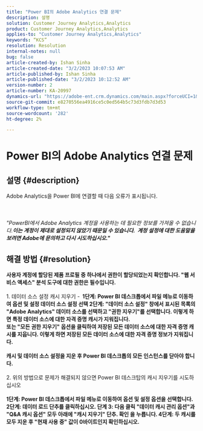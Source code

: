 ```yaml
---
title: "Power BI의 Adobe Analytics 연결 문제"
description: 설명
solution: Customer Journey Analytics,Analytics
product: Customer Journey Analytics,Analytics
applies-to: "Customer Journey Analytics,Analytics"
keywords: “KCS”
resolution: Resolution
internal-notes: null
bug: false
article-created-by: Ishan Sinha
article-created-date: "3/2/2023 10:07:53 AM"
article-published-by: Ishan Sinha
article-published-date: "3/2/2023 10:12:52 AM"
version-number: 2
article-number: KA-20997
dynamics-url: "https://adobe-ent.crm.dynamics.com/main.aspx?forceUCI=1&pagetype=entityrecord&etn=knowledgearticle&id=a0275516-e2b8-ed11-83fe-6045bd0065f9"
source-git-commit: e8270556ea4916ce5c0ed564b5c73d3fdb7d3d53
workflow-type: tm+mt
source-wordcount: '282'
ht-degree: 2%

---
```


# Power BI의 Adobe Analytics 연결 문제

## 설명 {#description}

Adobe Analytics을 Power BI에 연결할 때 다음 오류가 표시됩니다.<br><br> <br><br>*&quot;PowerBI에서 Adobe Analytics 계정을 사용하는 데 필요한 정보를 가져올 수 없습니다.<b>이는 계정이 제대로 설정되지 않았기 때문일 수 있습니다.  계정 설정에 대한 도움말을 보려면 Adobe에 문의하고 다시 시도하십시오.&quot;*

## 해결 방법 {#resolution}

사용자 계정에 할당된 제품 프로필 중 하나에서 권한이 할당되었는지 확인합니다. &quot;웹 서비스 액세스&quot; 분석 도구에 대한 권한은 필수입니다.<br> <br></b>1. 데이터 소스 설정 캐시 지우기 - <b>
1단계: Power BI 데스크톱에서 파일 메뉴로 이동하여 옵션 및 설정 데이터 소스 설정 선택 2단계: &quot;데이터 소스 설정&quot; 창에서 표시된 목록의 &quot;Adobe Analytics&quot; 데이터 소스를 선택하고 &quot;권한 지우기&quot;를 선택합니다. 이렇게 하면 특정 데이터 소스에 대한 자격 증명 캐시가 지워집니다.<br>
또는 &quot;모든 권한 지우기&quot; 옵션을 클릭하여 저장된 모든 데이터 소스에 대한 자격 증명 캐시를 지웁니다. 이렇게 하면 저장된 모든 데이터 소스에 대한 자격 증명 정보가 지워집니다.<br> <br>캐시 및 데이터 소스 설정을 지운 후 Power BI 데스크톱의 모든 인스턴스를 닫아야 합니다.<br> <br></b>2. 위의 방법으로 문제가 해결되지 않으면 Power BI 데스크탑의 캐시 지우기를 시도하십시오<b><br> <br>1단계: Power BI 데스크톱에서 파일 메뉴로 이동하여 옵션 및 설정 옵션을 선택합니다. 2단계: 데이터 로드 단추를 클릭하십시오.
단계 3: 다음 클릭 &quot;데이터 캐시 관리 옵션&quot;과 &quot;Q&amp;A 캐시 옵션&quot; 모두 아래에 &quot;캐시 지우기&quot; 단추. 확인 을 누릅니다.
4단계: 두 캐시를 모두 지운 후 &quot;현재 사용 중&quot; 값이 0바이트인지 확인하십시오.<br>



